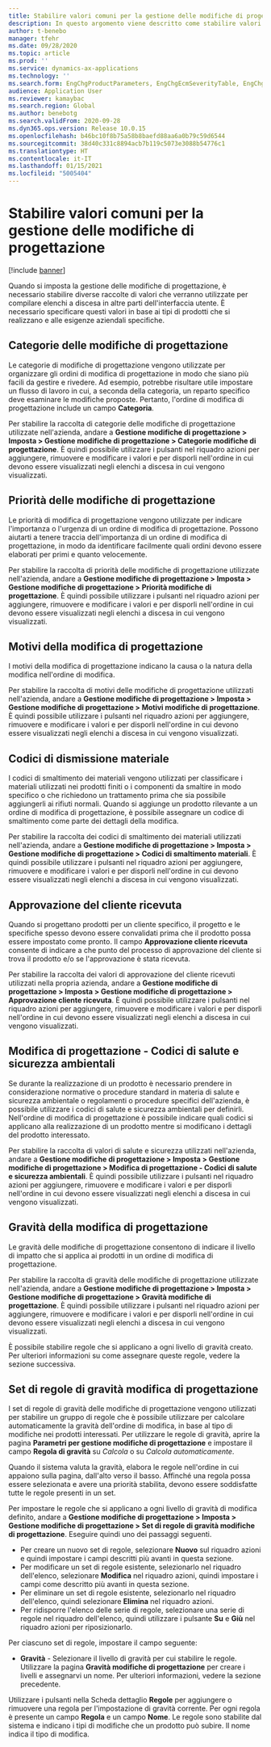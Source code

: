 ```yaml
---
title: Stabilire valori comuni per la gestione delle modifiche di progettazione
description: In questo argomento viene descritto come stabilire valori comuni utilizzati per i parametri in varie parti della gestione delle modifiche di progettazione.
author: t-benebo
manager: tfehr
ms.date: 09/28/2020
ms.topic: article
ms.prod: ''
ms.service: dynamics-ax-applications
ms.technology: ''
ms.search.form: EngChgProductParameters, EngChgEcmSeverityTable, EngChgEcmSeverityRuleSet, EngChgEcmSeverityLookup,EngChgEcmSeverityChart,EngChgEcmRequestSeverityChart,EngChgEcmPriorityTable, EngChgEcmPriorityLookup, EngChgEcmPriorityChart, EngChgEcmMaterialDisposition, EngChgEcmEH
audience: Application User
ms.reviewer: kamaybac
ms.search.region: Global
ms.author: benebotg
ms.search.validFrom: 2020-09-28
ms.dyn365.ops.version: Release 10.0.15
ms.openlocfilehash: b46bc10f8b75a58b8baefd88aa6a0b79c59d6544
ms.sourcegitcommit: 38d40c331c8894acb7b119c5073e3088b54776c1
ms.translationtype: HT
ms.contentlocale: it-IT
ms.lasthandoff: 01/15/2021
ms.locfileid: "5005404"
---
```

# <a name="establish-common-values-for-engineering-change-management"></a>Stabilire valori comuni per la gestione delle modifiche di progettazione

[!include [banner](../includes/banner.md)]

Quando si imposta la gestione delle modifiche di progettazione, è necessario stabilire diverse raccolte di valori che verranno utilizzate per compilare elenchi a discesa in altre parti dell'interfaccia utente. È necessario specificare questi valori in base ai tipi di prodotti che si realizzano e alle esigenze aziendali specifiche.

## <a name="engineering-change-categories"></a>Categorie delle modifiche di progettazione

Le categorie di modifiche di progettazione vengono utilizzate per organizzare gli ordini di modifica di progettazione in modo che siano più facili da gestire e rivedere. Ad esempio, potrebbe risultare utile impostare un flusso di lavoro in cui, a seconda della categoria, un reparto specifico deve esaminare le modifiche proposte. Pertanto, l'ordine di modifica di progettazione include un campo **Categoria**.

Per stabilire la raccolta di categorie delle modifiche di progettazione utilizzate nell'azienda, andare a **Gestione modifiche di progettazione \> Imposta \> Gestione modifiche di progettazione \> Categorie modifiche di progettazione**. È quindi possibile utilizzare i pulsanti nel riquadro azioni per aggiungere, rimuovere e modificare i valori e per disporli nell'ordine in cui devono essere visualizzati negli elenchi a discesa in cui vengono visualizzati.

## <a name="engineering-change-priorities"></a>Priorità delle modifiche di progettazione

Le priorità di modifica di progettazione vengono utilizzate per indicare l'importanza o l'urgenza di un ordine di modifica di progettazione. Possono aiutarti a tenere traccia dell'importanza di un ordine di modifica di progettazione, in modo da identificare facilmente quali ordini devono essere elaborati per primi e quanto velocemente.

Per stabilire la raccolta di priorità delle modifiche di progettazione utilizzate nell'azienda, andare a **Gestione modifiche di progettazione \> Imposta \> Gestione modifiche di progettazione \> Priorità modifiche di progettazione**. È quindi possibile utilizzare i pulsanti nel riquadro azioni per aggiungere, rimuovere e modificare i valori e per disporli nell'ordine in cui devono essere visualizzati negli elenchi a discesa in cui vengono visualizzati.

## <a name="engineering-change-reasons"></a>Motivi della modifica di progettazione

I motivi della modifica di progettazione indicano la causa o la natura della modifica nell'ordine di modifica.

Per stabilire la raccolta di motivi delle modifiche di progettazione utilizzati nell'azienda, andare a **Gestione modifiche di progettazione \> Imposta \> Gestione modifiche di progettazione \> Motivi modifiche di progettazione**. È quindi possibile utilizzare i pulsanti nel riquadro azioni per aggiungere, rimuovere e modificare i valori e per disporli nell'ordine in cui devono essere visualizzati negli elenchi a discesa in cui vengono visualizzati.

## <a name="material-disposal-codes"></a>Codici di dismissione materiale

I codici di smaltimento dei materiali vengono utilizzati per classificare i materiali utilizzati nei prodotti finiti o i componenti da smaltire in modo specifico o che richiedono un trattamento prima che sia possibile aggiungerli ai rifiuti normali. Quando si aggiunge un prodotto rilevante a un ordine di modifica di progettazione, è possibile assegnare un codice di smaltimento come parte dei dettagli della modifica.

Per stabilire la raccolta dei codici di smaltimento dei materiali utilizzati nell'azienda, andare a **Gestione modifiche di progettazione \> Imposta \> Gestione modifiche di progettazione \> Codici di smaltimento materiali**. È quindi possibile utilizzare i pulsanti nel riquadro azioni per aggiungere, rimuovere e modificare i valori e per disporli nell'ordine in cui devono essere visualizzati negli elenchi a discesa in cui vengono visualizzati.

## <a name="received-customer-approval"></a>Approvazione del cliente ricevuta

Quando si progettano prodotti per un cliente specifico, il progetto e le specifiche spesso devono essere convalidati prima che il prodotto possa essere impostato come pronto. Il campo **Approvazione cliente ricevuta** consente di indicare a che punto del processo di approvazione del cliente si trova il prodotto e/o se l'approvazione è stata ricevuta.

Per stabilire la raccolta dei valori di approvazione del cliente ricevuti utilizzati nella propria azienda, andare a **Gestione modifiche di progettazione \> Imposta \> Gestione modifiche di progettazione \> Approvazione cliente ricevuta**. È quindi possibile utilizzare i pulsanti nel riquadro azioni per aggiungere, rimuovere e modificare i valori e per disporli nell'ordine in cui devono essere visualizzati negli elenchi a discesa in cui vengono visualizzati.

## <a name="engineering-change--environmental-health-and-safety-codes"></a>Modifica di progettazione - Codici di salute e sicurezza ambientali

Se durante la realizzazione di un prodotto è necessario prendere in considerazione normative o procedure standard in materia di salute e sicurezza ambientale o regolamenti o procedure specifici dell'azienda, è possibile utilizzare i codici di salute e sicurezza ambientali per definirli. Nell'ordine di modifica di progettazione è possibile indicare quali codici si applicano alla realizzazione di un prodotto mentre si modificano i dettagli del prodotto interessato.

Per stabilire la raccolta di valori di salute e sicurezza utilizzati nell'azienda, andare a **Gestione modifiche di progettazione \> Imposta \> Gestione modifiche di progettazione \> Modifica di progettazione - Codici di salute e sicurezza ambientali**. È quindi possibile utilizzare i pulsanti nel riquadro azioni per aggiungere, rimuovere e modificare i valori e per disporli nell'ordine in cui devono essere visualizzati negli elenchi a discesa in cui vengono visualizzati.

## <a name="engineering-change-severities"></a>Gravità della modifica di progettazione

Le gravità delle modifiche di progettazione consentono di indicare il livello di impatto che si applica ai prodotti in un ordine di modifica di progettazione.

Per stabilire la raccolta di gravità delle modifiche di progettazione utilizzate nell'azienda, andare a **Gestione modifiche di progettazione \> Imposta \> Gestione modifiche di progettazione \> Gravità modifiche di progettazione**. È quindi possibile utilizzare i pulsanti nel riquadro azioni per aggiungere, rimuovere e modificare i valori e per disporli nell'ordine in cui devono essere visualizzati negli elenchi a discesa in cui vengono visualizzati.

È possibile stabilire regole che si applicano a ogni livello di gravità creato. Per ulteriori informazioni su come assegnare queste regole, vedere la sezione successiva.

## <a name="engineering-change-severity-rule-sets"></a>Set di regole di gravità modifica di progettazione

I set di regole di gravità delle modifiche di progettazione vengono utilizzati per stabilire un gruppo di regole che è possibile utilizzare per calcolare automaticamente la gravità dell'ordine di modifica, in base al tipo di modifiche nei prodotti interessati. Per utilizzare le regole di gravità, aprire la pagina **Parametri per gestione modifiche di progettazione** e impostare il campo **Regola di gravità** su *Calcola* o su *Calcola automaticamente*.

Quando il sistema valuta la gravità, elabora le regole nell'ordine in cui appaiono sulla pagina, dall'alto verso il basso. Affinché una regola possa essere selezionata e avere una priorità stabilita, devono essere soddisfatte tutte le regole presenti in un set.

Per impostare le regole che si applicano a ogni livello di gravità di modifica definito, andare a **Gestione modifiche di progettazione \> Imposta \> Gestione modifiche di progettazione \> Set di regole di gravità modifiche di progettazione**. Eseguire quindi uno dei passaggi seguenti.

- Per creare un nuovo set di regole, selezionare **Nuovo** sul riquadro azioni e quindi impostare i campi descritti più avanti in questa sezione.
- Per modificare un set di regole esistente, selezionarlo nel riquadro dell'elenco, selezionare **Modifica** nel riquadro azioni, quindi impostare i campi come descritto più avanti in questa sezione.
- Per eliminare un set di regole esistente, selezionarlo nel riquadro dell'elenco, quindi selezionare **Elimina** nel riquadro azioni.
- Per ridisporre l'elenco delle serie di regole, selezionare una serie di regole nel riquadro dell'elenco, quindi utilizzare i pulsante **Su** e **Giù** nel riquadro azioni per riposizionarlo.

Per ciascuno set di regole, impostare il campo seguente:

- **Gravità** - Selezionare il livello di gravità per cui stabilire le regole. Utilizzare la pagina **Gravità modifiche di progettazione** per creare i livelli e assegnarvi un nome. Per ulteriori informazioni, vedere la sezione precedente.

Utilizzare i pulsanti nella Scheda dettaglio **Regole** per aggiungere o rimuovere una regola per l'impostazione di gravità corrente. Per ogni regola è presente un campo **Regola** e un campo **Nome**. Le regole sono stabilite dal sistema e indicano i tipi di modifiche che un prodotto può subire. Il nome indica il tipo di modifica.
